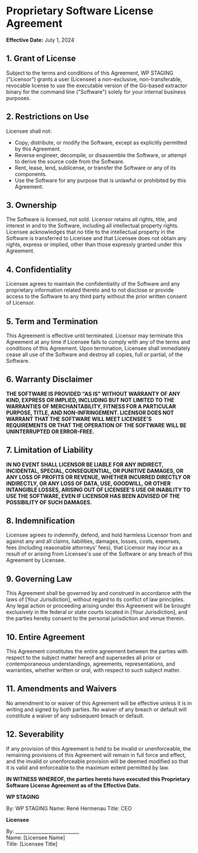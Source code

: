 # Proprietary Software License Agreement

**Effective Date:** July 1, 2024

## 1. Grant of License
Subject to the terms and conditions of this Agreement, WP STAGING ("Licensor") grants a user (Licensee) a non-exclusive, non-transferable, revocable license to use the executable version of the Go-based extractor binary for the command line ("Software") solely for your internal business purposes.

## 2. Restrictions on Use
Licensee shall not:
- Copy, distribute, or modify the Software, except as explicitly permitted by this Agreement.
- Reverse engineer, decompile, or disassemble the Software, or attempt to derive the source code from the Software.
- Rent, lease, lend, sublicense, or transfer the Software or any of its components.
- Use the Software for any purpose that is unlawful or prohibited by this Agreement.

## 3. Ownership
The Software is licensed, not sold. Licensor retains all rights, title, and interest in and to the Software, including all intellectual property rights. Licensee acknowledges that no title to the intellectual property in the Software is transferred to Licensee and that Licensee does not obtain any rights, express or implied, other than those expressly granted under this Agreement.

## 4. Confidentiality
Licensee agrees to maintain the confidentiality of the Software and any proprietary information related thereto and to not disclose or provide access to the Software to any third party without the prior written consent of Licensor.

## 5. Term and Termination
This Agreement is effective until terminated. Licensor may terminate this Agreement at any time if Licensee fails to comply with any of the terms and conditions of this Agreement. Upon termination, Licensee shall immediately cease all use of the Software and destroy all copies, full or partial, of the Software.

## 6. Warranty Disclaimer
**THE SOFTWARE IS PROVIDED "AS IS" WITHOUT WARRANTY OF ANY KIND, EXPRESS OR IMPLIED, INCLUDING BUT NOT LIMITED TO THE WARRANTIES OF MERCHANTABILITY, FITNESS FOR A PARTICULAR PURPOSE, TITLE, AND NON-INFRINGEMENT. LICENSOR DOES NOT WARRANT THAT THE SOFTWARE WILL MEET LICENSEE'S REQUIREMENTS OR THAT THE OPERATION OF THE SOFTWARE WILL BE UNINTERRUPTED OR ERROR-FREE.**

## 7. Limitation of Liability
**IN NO EVENT SHALL LICENSOR BE LIABLE FOR ANY INDIRECT, INCIDENTAL, SPECIAL, CONSEQUENTIAL, OR PUNITIVE DAMAGES, OR ANY LOSS OF PROFITS OR REVENUE, WHETHER INCURRED DIRECTLY OR INDIRECTLY, OR ANY LOSS OF DATA, USE, GOODWILL, OR OTHER INTANGIBLE LOSSES, ARISING OUT OF LICENSEE'S USE OR INABILITY TO USE THE SOFTWARE, EVEN IF LICENSOR HAS BEEN ADVISED OF THE POSSIBILITY OF SUCH DAMAGES.**

## 8. Indemnification
Licensee agrees to indemnify, defend, and hold harmless Licensor from and against any and all claims, liabilities, damages, losses, costs, expenses, fees (including reasonable attorneys' fees), that Licensor may incur as a result of or arising from Licensee's use of the Software or any breach of this Agreement by Licensee.

## 9. Governing Law
This Agreement shall be governed by and construed in accordance with the laws of [Your Jurisdiction], without regard to its conflict of law principles. Any legal action or proceeding arising under this Agreement will be brought exclusively in the federal or state courts located in [Your Jurisdiction], and the parties hereby consent to the personal jurisdiction and venue therein.

## 10. Entire Agreement
This Agreement constitutes the entire agreement between the parties with respect to the subject matter hereof and supersedes all prior or contemporaneous understandings, agreements, representations, and warranties, whether written or oral, with respect to such subject matter.

## 11. Amendments and Waivers
No amendment to or waiver of this Agreement will be effective unless it is in writing and signed by both parties. No waiver of any breach or default will constitute a waiver of any subsequent breach or default.

## 12. Severability
If any provision of this Agreement is held to be invalid or unenforceable, the remaining provisions of this Agreement will remain in full force and effect, and the invalid or unenforceable provision will be deemed modified so that it is valid and enforceable to the maximum extent permitted by law.

**IN WITNESS WHEREOF, the parties hereto have executed this Proprietary Software License Agreement as of the Effective Date.**

**WP STAGING**

By: WP STAGING
Name: René Hermenau
Title: CEO 

**Licensee**

By: ___________________________  
Name: [Licensee Name]  
Title: [Licensee Title]
